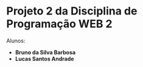 # Projeto 2 da Disciplina de Programação WEB 2

Alunos:
* **Bruno da Silva Barbosa**
* **Lucas Santos Andrade**
